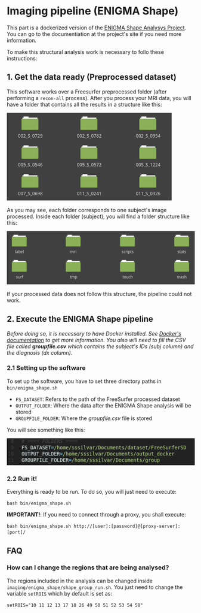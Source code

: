 # Imaging pipeline (ENIGMA Shape)
This part is a dockerized version of the [ENIGMA Shape Analysys Project](http://enigma.ini.usc.edu/ongoing/enigma-shape-analysis/ "ENIGMA Shape Site"). You can go to the documentiation at the project's site if you need more information.

To make this structural analysis work is necessary to follo these instructions:

## 1. Get the data ready (Preprocessed dataset)
This software works over a Freesurfer preprocessed folder (after performing a `recon-all` process). After you process your MRI data, you will have a folder that contains all the results in a structure like this:

![alt text](img/recon-all-dataset.png "Dataset folder after recon-all")

As you may see, each folder corresponds to one subject's image processed. Inside each folder (subject), you will find a folder structure like this:

![alt text](img/recon-all-subject.png "Inside a subject's folder after recon-all")

If your processed data does not follow this structure, the pipeline could not work.


## 2. Execute the ENIGMA Shape pipeline
_Before doing so, it is necessary to have Docker installed. See [Docker's documentation](https://docs.docker.com/install/) to get more information. You also will need to fill the CSV file called **groupfile.csv** which contains the subject's IDs (*subj* column) and the diagnosis (*dx* column)._

### 2.1 Setting up the software
To set up the software, you have to set three directory paths in `bin/enigma_shape.sh`

* `FS_DATASET`: Refers to the path of the FreeSurfer processed dataset
* `OUTPUT_FOLDER`: Where the data after the ENIGMA Shape analysis will be stored
* `GROUPFILE_FOLDER`: Where the _groupfile.csv_ file is stored

You will see something like this:

![alt text](img/env.png "Variables necessary for the analysis")

### 2.2 Run it!
Everything is ready to be run. To do so, you will just need to execute:

	bash bin/enigma_shape.sh

__IMPORTANT!__: If you need to connect through a proxy, you shall execute:

	bash bin/enigma_shape.sh http://[user]:[password]@[proxy-server]:[port]/



## FAQ
### How can I change the regions that are being analysed?
The regions included in the analysis can be changed inside `imaging/enigma_shape/shape_group_run.sh`. You just need to change the variable `setROIS` which by default is set as:

	setROIS="10 11 12 13 17 18 26 49 50 51 52 53 54 58"
